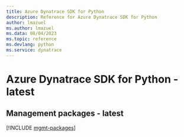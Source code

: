 ```yaml
---
title: Azure Dynatrace SDK for Python
description: Reference for Azure Dynatrace SDK for Python
author: lmazuel
ms.author: lmazuel
ms.data: 08/04/2023
ms.topic: reference
ms.devlang: python
ms.service: dynatrace
---
```

# Azure Dynatrace SDK for Python - latest

## Management packages - latest
[!INCLUDE [mgmt-packages](dynatrace-mgmt-index.md)]
